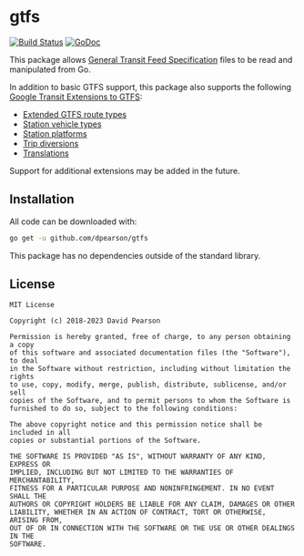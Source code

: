 # gtfs #

[![Build Status](https://github.com/dpearson/gtfs/actions/workflows/go.yml/badge.svg?branch=master)](https://github.com/dpearson/gtfs/actions)
[![GoDoc](https://godoc.org/github.com/dpearson/gtfs?status.svg)](https://godoc.org/github.com/dpearson/gtfs)

This package allows [General Transit Feed Specification](https://developers.google.com/transit/gtfs/) files to be read and manipulated from Go.

In addition to basic GTFS support, this package also supports the following [Google Transit Extensions to GTFS](https://developers.google.com/transit/gtfs/reference/gtfs-extensions):

* [Extended GTFS route types](https://developers.google.com/transit/gtfs/reference/extended-route-types)
* [Station vehicle types](https://developers.google.com/transit/gtfs/reference/gtfs-extensions#station-vehicle-types)
* [Station platforms](https://developers.google.com/transit/gtfs/reference/gtfs-extensions#station-platforms)
* [Trip diversions](https://developers.google.com/transit/gtfs/reference/gtfs-extensions#trip-diversions)
* [Translations](https://developers.google.com/transit/gtfs/reference/gtfs-extensions#translations)

Support for additional extensions may be added in the future.

## Installation ##

All code can be downloaded with:

```sh
go get -u github.com/dpearson/gtfs
```

This package has no dependencies outside of the standard library.

## License ##

```
MIT License

Copyright (c) 2018-2023 David Pearson

Permission is hereby granted, free of charge, to any person obtaining a copy
of this software and associated documentation files (the "Software"), to deal
in the Software without restriction, including without limitation the rights
to use, copy, modify, merge, publish, distribute, sublicense, and/or sell
copies of the Software, and to permit persons to whom the Software is
furnished to do so, subject to the following conditions:

The above copyright notice and this permission notice shall be included in all
copies or substantial portions of the Software.

THE SOFTWARE IS PROVIDED "AS IS", WITHOUT WARRANTY OF ANY KIND, EXPRESS OR
IMPLIED, INCLUDING BUT NOT LIMITED TO THE WARRANTIES OF MERCHANTABILITY,
FITNESS FOR A PARTICULAR PURPOSE AND NONINFRINGEMENT. IN NO EVENT SHALL THE
AUTHORS OR COPYRIGHT HOLDERS BE LIABLE FOR ANY CLAIM, DAMAGES OR OTHER
LIABILITY, WHETHER IN AN ACTION OF CONTRACT, TORT OR OTHERWISE, ARISING FROM,
OUT OF OR IN CONNECTION WITH THE SOFTWARE OR THE USE OR OTHER DEALINGS IN THE
SOFTWARE.
```